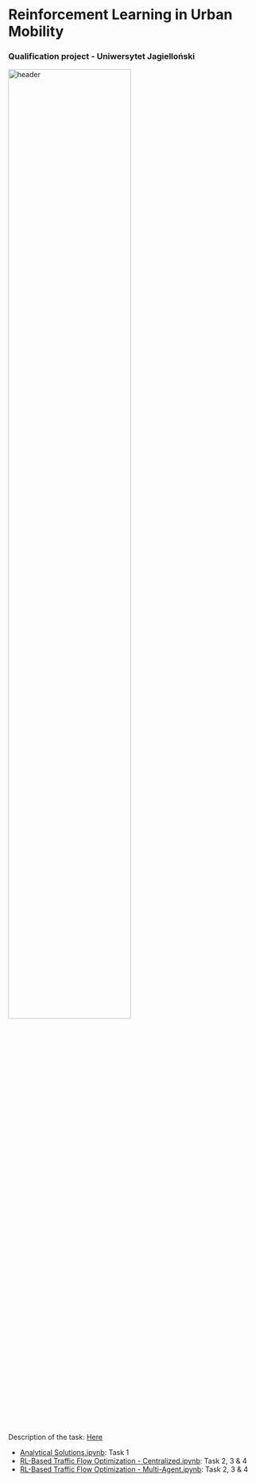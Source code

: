 # Reinforcement Learning in Urban Mobility
### Qualification project - Uniwersytet Jagielloński

<img src="https://www.ohm-advisors.com/sites/default/files/styles/1121x631/public/2020-07/Part%201_StreetDesignSafety_HEADER%402x.jpg?h=03b68ea9&itok=890zq9_x" alt="header" width="70%" height="70%"/>

Description of the task: [Here](https://gist.github.com/RafalKucharskiPK/c3bc960f047829569808ccbcffc3b8ce)

* [Analytical Solutions.ipynb](https://github.com/aonurakman/RL-Based-Mobility-Optimization/blob/main/Analytical%20Solutions.ipynb): Task 1
* [RL-Based Traffic Flow Optimization - Centralized.ipynb](https://github.com/aonurakman/RL-Based-Mobility-Optimization/blob/main/RL-Based%20Traffic%20Flow%20Optimization%20-%20Centralized.ipynb): Task 2, 3 & 4
* [RL-Based Traffic Flow Optimization - Multi-Agent.ipynb](https://github.com/aonurakman/RL-Based-Mobility-Optimization/blob/main/RL-Based%20Traffic%20Flow%20Optimization%20-%20Multi-Agent.ipynb): Task 2, 3 & 4
